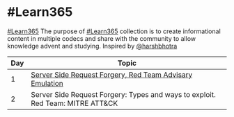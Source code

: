 # #Learn365

<a href="https://twitter.com/search?q=%23learn365&src=typeahead_click">#Learn365</a>
The purpose of <a href="https://twitter.com/search?q=%23learn365&src=typeahead_click">#Learn365</a> collection is to create informational content in multiple codecs and share with the community to allow knowledge advent and studying. Inspired by <a href="https://twitter.com/harshbothra_">@harshbhotra</a>


| Day |           Topic             |
|-----|-----------------------------|
| 1   | <a href="https://github.com/axmol-xp/Learn365/blob/main/Days/Day1.md">Server Side Request Forgery, Red Team Advisary Emulation</a> |
| 2   | Server Side Request Forgery: Types and ways to exploit. Red Team: MITRE ATT&CK |
